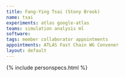 ```yaml
---
title: Fang-Ying Tsai (Stony Brook)
name: tsai
experiments: atlas google-atlas
teams: simulation analysis ml
software:
tags: member collaborator appointments
appointments: ATLAS Fast Chain WG Convener 
layout: default
---
```


{% include personspecs.html %}
